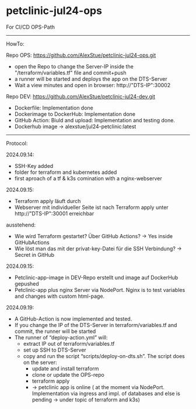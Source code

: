 # petclinic-jul24-ops
For CI/CD OPS-Path

-----------------
HowTo: 

Repo OPS: https://github.com/AlexStue/petclinic-jul24-ops.git
- open the Repo to change the Server-IP inside the "/terraform/variables.tf" file and commit+push
- a runner will be started and deploys the app on the DTS-Server
- Wait a view minutes and open in browser: http://"DTS-IP":30002

Repo DEV: https://github.com/AlexStue/petclinic-jul24-dev.git
+ Dockerfile: Implementation done
+ Dockerimage to DockerHub: Implementation done
+ GitHub Action: Biuld and upload: Implementation and testing done.
+ Dockerhub image -> alexstue/jul24-petclinic:latest

--------------------
Protocol:

2024.09.14: 
- SSH-Key added
- folder for terraform and kubernetes added
- first aproach of a tf & k3s comination with a nginx-webserver

2024.09.15: 
- Terraform apply läuft durch
- Webserver mit individueller Seite ist nach Terraform apply unter http://"DTS-IP":30001 erreichbar

ausstehend: 
- Wie wird Terraform gestartet? Über GitHub Actions? -> Yes inside GitHubActions
- Wie löst man das mit der privat-key-Datei für die SSH Verbindung? -> Secret in GitHub

2024.09.15: 
- Petclinic-app-image in DEV-Repo erstellt und image auf DockerHub gepushed
- Petclinic-app plus nginx Server via NodePort. Nginx is to test variables and changes with custom html-page.

2024.09.19:
- A GitHub-Action is now implemented and tested.
- If you change the IP of the DTS-Server in terraform/variables.tf and commit, the runner will be started
- The runner of “deploy-action.yml” will:
    - extract IP out of terraform/variables.tf
    - set up SSH to DTS-Server
    - copy and run the script “scripts/deploy-on-dts.sh”. The script does on the server:
        - update and install terraform
        - clone or update the OPS-repo
        - terraform apply
        - -> petclinic app is online ( at the moment via NodePort. Implementation via ingress and impl. of databases and else is pending -> under topic of terraform and k3s)